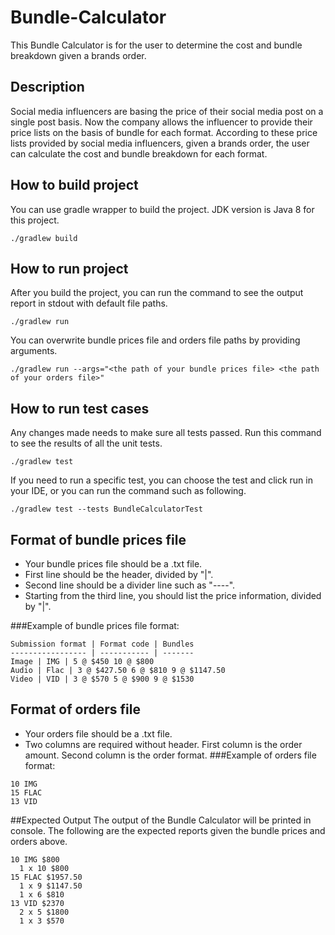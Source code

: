 # Bundle-Calculator
This Bundle Calculator is for the user to determine the cost and bundle breakdown given a brands order.

## Description
Social media influencers are basing the price of their social media post on a single post basis. Now the company allows 
the influencer to provide their price lists on the basis of bundle for each format. According to these price lists 
provided by social media influencers, given a brands order, the user can calculate the cost and bundle breakdown for 
each format.

## How to build project

You can use gradle wrapper to build the project. JDK version is Java 8 for this project.

```./gradlew build```



## How to run project
After you build the project, you can run the command to see the output report in stdout with default file paths.

```./gradlew run```

You can overwrite bundle prices file and orders file paths by providing arguments.

```./gradlew run --args="<the path of your bundle prices file> <the path of your orders file>"```

## How to run test cases

Any changes made needs to make sure all tests passed. Run this command to see the results of all the unit tests.

```./gradlew test```

If you need to run a specific test, you can choose the test and click run in your IDE, or you can run the command such as following.

```./gradlew test --tests BundleCalculatorTest```

## Format of bundle prices file
* Your bundle prices file should be a .txt file.
* First line should be the header, divided by "|".
* Second line should be a divider line such as "----".
* Starting from the third line, you should list the price information, divided by "|".

###Example of bundle prices file format:  
```
Submission format | Format code | Bundles  
----------------- | ----------- | -------  
Image | IMG | 5 @ $450 10 @ $800  
Audio | Flac | 3 @ $427.50 6 @ $810 9 @ $1147.50  
Video | VID | 3 @ $570 5 @ $900 9 @ $1530
```

## Format of orders file
* Your orders file should be a .txt file.
* Two columns are required without header. First column is the order amount. Second column is the order format.
###Example of orders file format:
```
10 IMG  
15 FLAC  
13 VID
```

##Expected Output
The output of the Bundle Calculator will be printed in console. The following are the expected reports given the bundle prices and orders above.  
```
10 IMG $800
  1 x 10 $800
15 FLAC $1957.50
  1 x 9 $1147.50
  1 x 6 $810
13 VID $2370
  2 x 5 $1800
  1 x 3 $570
```